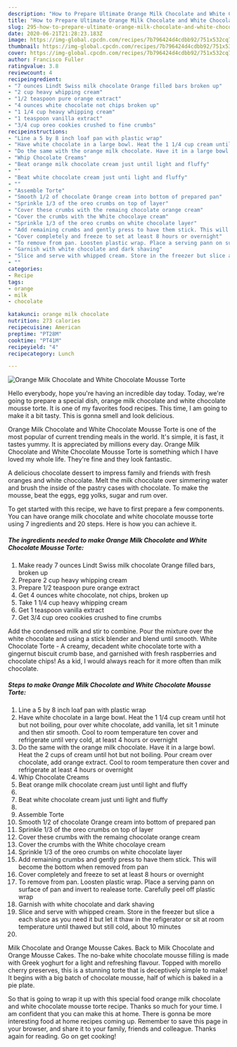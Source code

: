 ```yaml
---
description: "How to Prepare Ultimate Orange Milk Chocolate and White Chocolate Mousse Torte"
title: "How to Prepare Ultimate Orange Milk Chocolate and White Chocolate Mousse Torte"
slug: 295-how-to-prepare-ultimate-orange-milk-chocolate-and-white-chocolate-mousse-torte
date: 2020-06-21T21:28:23.183Z
image: https://img-global.cpcdn.com/recipes/7b796424d4cdbb92/751x532cq70/orange-milk-chocolate-and-white-chocolate-mousse-torte-recipe-main-photo.jpg
thumbnail: https://img-global.cpcdn.com/recipes/7b796424d4cdbb92/751x532cq70/orange-milk-chocolate-and-white-chocolate-mousse-torte-recipe-main-photo.jpg
cover: https://img-global.cpcdn.com/recipes/7b796424d4cdbb92/751x532cq70/orange-milk-chocolate-and-white-chocolate-mousse-torte-recipe-main-photo.jpg
author: Francisco Fuller
ratingvalue: 3.8
reviewcount: 4
recipeingredient:
- "7 ounces Lindt Swiss milk chocolate Orange filled bars broken up"
- "2 cup heavy whipping cream"
- "1/2 teaspoon pure orange extract"
- "4 ounces white chocolate not chips broken up"
- "1 1/4 cup heavy whipping cream"
- "1 teaspoon vanilla extract"
- "3/4 cup oreo cookies crushed to fine crumbs"
recipeinstructions:
- "Line a 5 by 8 inch loaf pan with plastic wrap"
- "Have white chocolate in a large bowl. Heat the 1 1/4 cup cream until hot but not boiling, pour over white chocolate, add vanilla, let sit 1 minute and then stir smooth. Cool to room temperature ten cover and refrigerate until very cold, at least 4 hours or overnight"
- "Do the same with the orange milk chocolate. Have it in a large bowl. Heat the 2 cups of cream until hot but not boiling. Pour cream over chocolate, add orange extract. Cool to room temperature then cover and refrigerate at least 4 hours or overnight"
- "Whip Chocolate Creams"
- "Beat orange milk chocolate cream just until light and fluffy"
- ""
- "Beat white chocolate cream just unti light and fluffy"
- ""
- "Assemble Torte"
- "Smooth 1/2 of chocolate Orange cream into bottom of prepared pan"
- "Sprinkle 1/3 of the oreo crumbs on top of layer"
- "Cover these crumbs with the remaing chocolate orange cream"
- "Cover the crumbs with the White chocolaye cream"
- "Sprinkle 1/3 of the oreo crumbs on white chocolate layer"
- "Add remaining crumbs and gently press to have them stick. This will become the bottom when removed from pan"
- "Cover completely and freeze to set at least 8 hours or overnight"
- "To remove from pan. Loosten plastic wrap. Place a serving pann on surface of pan and invert to realease torte. Carefully peel off plastic wrap"
- "Garnish with white chocolate and dark shaving"
- "Slice and serve with whipped cream. Store in the freezer but slice a each sluce as you need it but let it thaw in the refigerator or sit at room temperature until thawed but still cold, about 10 minutes"
- ""
categories:
- Recipe
tags:
- orange
- milk
- chocolate

katakunci: orange milk chocolate 
nutrition: 273 calories
recipecuisine: American
preptime: "PT28M"
cooktime: "PT41M"
recipeyield: "4"
recipecategory: Lunch

---
```



![Orange Milk Chocolate and White Chocolate Mousse Torte](https://img-global.cpcdn.com/recipes/7b796424d4cdbb92/751x532cq70/orange-milk-chocolate-and-white-chocolate-mousse-torte-recipe-main-photo.jpg)

Hello everybody, hope you're having an incredible day today. Today, we're going to prepare a special dish, orange milk chocolate and white chocolate mousse torte. It is one of my favorites food recipes. This time, I am going to make it a bit tasty. This is gonna smell and look delicious.

Orange Milk Chocolate and White Chocolate Mousse Torte is one of the most popular of current trending meals in the world. It's simple, it is fast, it tastes yummy. It is appreciated by millions every day. Orange Milk Chocolate and White Chocolate Mousse Torte is something which I have loved my whole life. They're fine and they look fantastic.

A delicious chocolate dessert to impress family and friends with fresh oranges and white chocolate. Melt the milk chocolate over simmering water and brush the inside of the pastry cases with chocolate. To make the mousse, beat the eggs, egg yolks, sugar and rum over.


To get started with this recipe, we have to first prepare a few components. You can have orange milk chocolate and white chocolate mousse torte using 7 ingredients and 20 steps. Here is how you can achieve it.

<!--inarticleads1-->

##### The ingredients needed to make Orange Milk Chocolate and White Chocolate Mousse Torte:

1. Make ready 7 ounces Lindt Swiss milk chocolate Orange filled bars, broken up
1. Prepare 2 cup heavy whipping cream
1. Prepare 1/2 teaspoon pure orange extract
1. Get 4 ounces white chocolate, not chips, broken up
1. Take 1 1/4 cup heavy whipping cream
1. Get 1 teaspoon vanilla extract
1. Get 3/4 cup oreo cookies crushed to fine crumbs


Add the condensed milk and stir to combine. Pour the mixture over the white chocolate and using a stick blender and blend until smooth. White Chocolate Torte - A creamy, decadent white chocolate torte with a gingernut biscuit crumb base, and garnished with fresh raspberries and chocolate chips! As a kid, I would always reach for it more often than milk chocolate. 

<!--inarticleads2-->

##### Steps to make Orange Milk Chocolate and White Chocolate Mousse Torte:

1. Line a 5 by 8 inch loaf pan with plastic wrap
1. Have white chocolate in a large bowl. Heat the 1 1/4 cup cream until hot but not boiling, pour over white chocolate, add vanilla, let sit 1 minute and then stir smooth. Cool to room temperature ten cover and refrigerate until very cold, at least 4 hours or overnight
1. Do the same with the orange milk chocolate. Have it in a large bowl. Heat the 2 cups of cream until hot but not boiling. Pour cream over chocolate, add orange extract. Cool to room temperature then cover and refrigerate at least 4 hours or overnight
1. Whip Chocolate Creams
1. Beat orange milk chocolate cream just until light and fluffy
1. 
1. Beat white chocolate cream just unti light and fluffy
1. 
1. Assemble Torte
1. Smooth 1/2 of chocolate Orange cream into bottom of prepared pan
1. Sprinkle 1/3 of the oreo crumbs on top of layer
1. Cover these crumbs with the remaing chocolate orange cream
1. Cover the crumbs with the White chocolaye cream
1. Sprinkle 1/3 of the oreo crumbs on white chocolate layer
1. Add remaining crumbs and gently press to have them stick. This will become the bottom when removed from pan
1. Cover completely and freeze to set at least 8 hours or overnight
1. To remove from pan. Loosten plastic wrap. Place a serving pann on surface of pan and invert to realease torte. Carefully peel off plastic wrap
1. Garnish with white chocolate and dark shaving
1. Slice and serve with whipped cream. Store in the freezer but slice a each sluce as you need it but let it thaw in the refigerator or sit at room temperature until thawed but still cold, about 10 minutes
1. 


Milk Chocolate and Orange Mousse Cakes. Back to Milk Chocolate and Orange Mousse Cakes. The no-bake white chocolate mousse filling is made with Greek yoghurt for a light and refreshing flavour. Topped with morello cherry preserves, this is a stunning torte that is deceptively simple to make! It begins with a big batch of chocolate mousse, half of which is baked in a pie plate. 

So that is going to wrap it up with this special food orange milk chocolate and white chocolate mousse torte recipe. Thanks so much for your time. I am confident that you can make this at home. There is gonna be more interesting food at home recipes coming up. Remember to save this page in your browser, and share it to your family, friends and colleague. Thanks again for reading. Go on get cooking!
